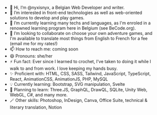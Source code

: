 - 👋 Hi, I’m @nyxisnyx, a Belgian Web Developer and writer. 
- 👀 I’m interested in front-end technologies as well as web-oriented solutions to develop and play games.
- 🌱 I’m currently learning many techs and languages, as I'm enroled in a renowned learning program here in Belgium (see BeCode.org).
- 💞️ I’m looking to collaborate on choose your own adventure games, and I'm available to translate most things from English to French for a fee (email me for my rates!)
- 📫 How to reach me: coming soon
- 😄 Pronouns: she/her
- ⚡ Fun fact: Ever since I learned to crochet, I've taken to doing it while I walk to and from work. I love keeping my hands busy.
- ✨ Proficient with: HTML, CSS, SASS, Tailwind, JavaScript, TypeScript, React, AnimationCSS, AnimationJS, PHP, MySQL
- 💡 Currently learning: Bootstrap, SVG manipulation, Svelte
- 🔭 Planning to learn: Three.JS, GraphQL, DrawQL, SQLite, Unity Web, WebGL, C#, and many more.
- 🪄 Other skills: Photoshop, InDesign, Canva, Office Suite, technical & literary translation, Notion

<!---
nyxisnyx/nyxisnyx is a ✨ special ✨ repository because its `README.md` (this file) appears on your GitHub profile.
You can click the Preview link to take a look at your changes.
--->
